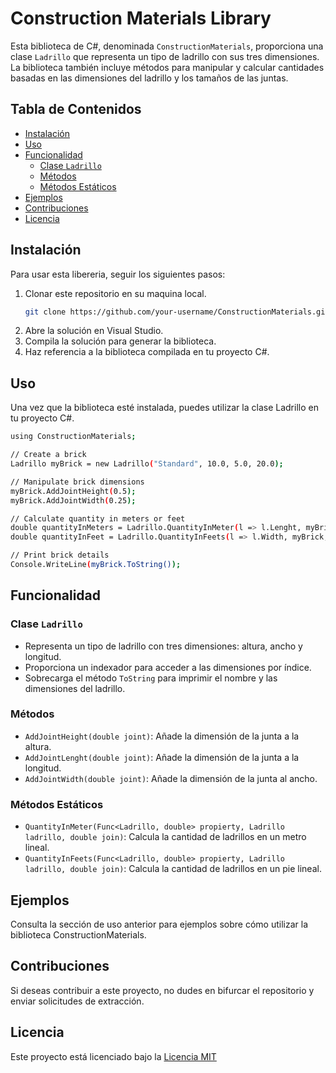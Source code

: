 # Construction Materials Library

Esta biblioteca de C#, denominada `ConstructionMaterials`, proporciona una clase `Ladrillo` que representa un tipo de ladrillo con sus tres dimensiones. La biblioteca también incluye métodos para manipular y calcular cantidades basadas en las dimensiones del ladrillo y los tamaños de las juntas.

## Tabla de Contenidos
- [Instalación](#instalación)
- [Uso](#uso)
- [Funcionalidad](#funcionalidad)
  - [Clase `Ladrillo`](#clase-ladrillo)
  - [Métodos](#métodos)
  - [Métodos Estáticos](#métodos-estáticos)
- [Ejemplos](#ejemplos)
- [Contribuciones](#contribuciones)
- [Licencia](#licencia)

## Instalación
Para usar esta libereria, seguir los siguientes pasos:
1. Clonar este repositorio en su maquina local.
   ```bash
   git clone https://github.com/your-username/ConstructionMaterials.git
2. Abre la solución en Visual Studio.
3. Compila la solución para generar la biblioteca.
4. Haz referencia a la biblioteca compilada en tu proyecto C#.

## Uso
Una vez que la biblioteca esté instalada, puedes utilizar la clase Ladrillo en tu proyecto C#.
   ```bash
   using ConstructionMaterials;

   // Create a brick
   Ladrillo myBrick = new Ladrillo("Standard", 10.0, 5.0, 20.0);

   // Manipulate brick dimensions
   myBrick.AddJointHeight(0.5);
   myBrick.AddJointWidth(0.25);

   // Calculate quantity in meters or feet
   double quantityInMeters = Ladrillo.QuantityInMeter(l => l.Lenght, myBrick, 0.1);
   double quantityInFeet = Ladrillo.QuantityInFeets(l => l.Width, myBrick, 0.05);

   // Print brick details
   Console.WriteLine(myBrick.ToString());
   ```

## Funcionalidad

### Clase `Ladrillo`
- Representa un tipo de ladrillo con tres dimensiones: altura, ancho y longitud.
- Proporciona un indexador para acceder a las dimensiones por índice.
- Sobrecarga el método `ToString` para imprimir el nombre y las dimensiones del ladrillo.

### Métodos
- `AddJointHeight(double joint)`: Añade la dimensión de la junta a la altura.
- `AddJointLenght(double joint)`: Añade la dimensión de la junta a la longitud.
- `AddJointWidth(double joint)`: Añade la dimensión de la junta al ancho.

### Métodos Estáticos
- `QuantityInMeter(Func<Ladrillo, double> propierty, Ladrillo ladrillo, double join)`: Calcula la cantidad de ladrillos en un metro lineal.
- `QuantityInFeets(Func<Ladrillo, double> propierty, Ladrillo ladrillo, double join)`: Calcula la cantidad de ladrillos en un pie lineal.

## Ejemplos

Consulta la sección de uso anterior para ejemplos sobre cómo utilizar la biblioteca ConstructionMaterials.

## Contribuciones

Si deseas contribuir a este proyecto, no dudes en bifurcar el repositorio y enviar solicitudes de extracción.

## Licencia

Este proyecto está licenciado bajo la [Licencia MIT](https://choosealicense.com/licenses/mit/)







